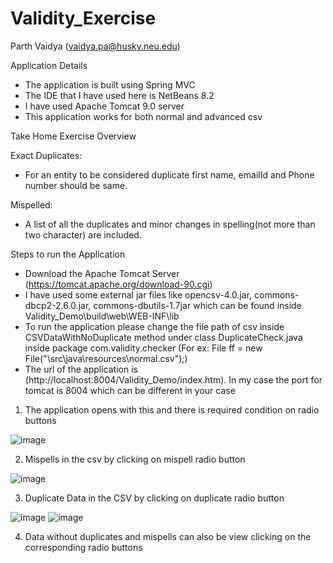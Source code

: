 # Validity_Exercise

Parth Vaidya (vaidya.pa@husky.neu.edu)

Application Details

* The application is built using Spring MVC
* The IDE that I have used here is NetBeans 8.2 
* I have used Apache Tomcat 9.0 server
* This application works for both normal and advanced csv

Take Home Exercise Overview

Exact Duplicates:
* For an entity to be considered duplicate first name, emailId and Phone number should be same.

Mispelled:
* A list of all the duplicates and minor changes in spelling(not more than two character) are included.

 
Steps to run the Application

* Download the Apache Tomcat Server (https://tomcat.apache.org/download-90.cgi)
* I have used some external jar files like opencsv-4.0.jar, commons-dbcp2-2.6.0.jar, commons-dbutils-1.7jar which can be found inside   Validity_Demo\build\web\WEB-INF\lib
* To run the application please change the file path of csv inside CSVDataWithNoDuplicate method under class DuplicateCheck.java inside package com.validity.checker (For ex: File ff = new File("\\src\\java\\resources\\normal.csv");)
* The url of the application is (http://localhost:8004/Validity_Demo/index.htm). In my case the port for tomcat is 8004 which can be different in your case

1. The application opens with this and there is required condition on radio buttons

![image](https://user-images.githubusercontent.com/46656994/56183941-63068800-5fe6-11e9-93ad-24ac7dba8771.png)

2. Mispells in the csv by clicking on mispell radio button

![image](https://user-images.githubusercontent.com/46656994/56184057-c7c1e280-5fe6-11e9-9b57-687152ec1327.png)

3. Duplicate Data in the CSV by clicking on duplicate radio button

![image](https://user-images.githubusercontent.com/46656994/56184177-399a2c00-5fe7-11e9-8502-fdc53800c8b9.png)
![image](https://user-images.githubusercontent.com/46656994/56184285-8a118980-5fe7-11e9-8568-d1b6fc736197.png)

4. Data without duplicates and mispells can also be view clicking on the corresponding radio buttons

